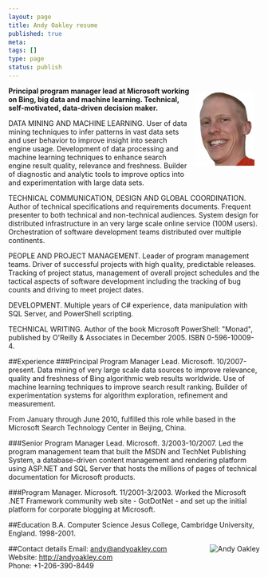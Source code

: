 ```yaml
---
layout: page
title: Andy Oakley resume
published: true
meta:
tags: []
type: page
status: publish
---
```

<img style="float: right; margin: 10px; border: 0px;" title="andy_oakley" src="/about/andy_oakley.jpg" alt="Andy Oakley" width="119" height="149" />

**Principal program manager lead at Microsoft working on Bing, big data and machine learning. Technical, self-motivated, data-driven decision maker.**

DATA MINING AND MACHINE LEARNING. User of data mining techniques to infer patterns in vast data sets and user behavior to improve insight into search engine usage. Development of data processing and machine learning techniques to enhance search engine result quality, relevance and freshness. Builder of diagnostic and analytic tools to improve optics into and experimentation with large data sets.

TECHNICAL COMMUNICATION, DESIGN  AND GLOBAL COORDINATION. Author of technical specifications and requirements documents. Frequent presenter to both technical and non-technical audiences. System design for distributed infrastructure in an very large scale online service (100M users). Orchestration of software development teams distributed over multiple continents.

PEOPLE AND PROJECT MANAGEMENT. Leader of program management teams. Driver of successful projects with high quality, predictable releases. Tracking of project status, management of overall project schedules and the tactical aspects of software development including the tracking of bug counts and driving to meet project dates.

DEVELOPMENT. Multiple years of C# experience, data manipulation with SQL Server, and PowerShell scripting.

TECHNICAL WRITING. Author of the book Microsoft PowerShell: "Monad", published by O'Reilly &amp; Associates in December 2005. ISBN 0-596-10009-4.

##Experience
###Principal Program Manager Lead. Microsoft. 10/2007-present.
Data mining of very large scale data sources to improve relevance, quality and freshness of Bing algorithmic web results worldwide. Use of machine learning techniques to improve search result ranking. Builder of experimentation systems for algorithm exploration, refinement and measurement.

From January through June 2010, fulfilled this role while based in the Microsoft Search Technology Center in Beijing, China.

###Senior Program Manager Lead. Microsoft. 3/2003-10/2007.
Led the program management team that built the MSDN and TechNet Publishing System, a database-driven content management and rendering platform using ASP.NET and SQL Server that hosts the millions of pages of technical documentation for Microsoft products.

###Program Manager. Microsoft. 11/2001-3/2003.
Worked the Microsoft .NET Framework community web site - GotDotNet - and set up the initial platform for corporate blogging at Microsoft.

##Education
B.A. Computer Science
Jesus College, Cambridge University, England. 1998-2001.

<img style="float:right; border: none" src="http://chart.apis.google.com/chart?cht=qr&chs=120x120&chld=L&choe=UTF-8&chl=MECARD%3AN%3AAndy+Oakley%3BTEL%3A%2B14257806255%3BURL%3Ahttp%5C%3A%2F%2Fwww.andyoakley.com%3BEMAIL%3Aandy%40andyoakley.com%3B%3B" alt="Andy Oakley" />
##Contact details
Email: <a href="andy@andyoakley.com">andy@andyoakley.com</a><br />
Website: <a href="http://andyoakley.com">http://andyoakley.com</a><br />
Phone: +1-206-390-8449


